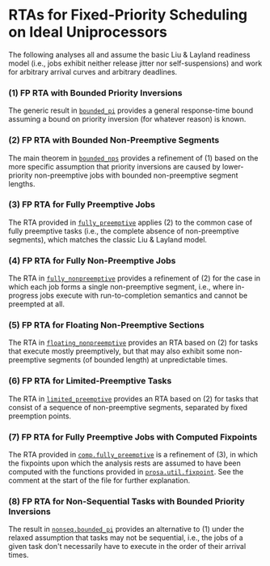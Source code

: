 # RTAs for Fixed-Priority Scheduling on Ideal Uniprocessors

The following analyses all and assume the basic Liu & Layland readiness model (i.e., jobs exhibit neither release jitter nor self-suspensions) and work for arbitrary arrival curves and arbitrary deadlines.


### (1) FP RTA with Bounded Priority Inversions

The generic result in [`bounded_pi`](./bounded_pi.v) provides a general response-time bound assuming a bound on priority inversion (for whatever reason) is known.

### (2) FP RTA with Bounded Non-Preemptive Segments

The main theorem in [`bounded_nps`](./bounded_nps.v) provides a refinement of (1) based on the more specific assumption that priority inversions are caused by lower-priority non-preemptive jobs with bounded non-preemptive segment lengths. 

### (3) FP RTA for Fully Preemptive Jobs

The RTA provided in [`fully_preemptive`](./fully_preemptive.v) applies (2) to the common case of fully preemptive tasks (i.e., the complete absence of non-preemptive segments), which matches the classic Liu & Layland model. 

### (4) FP RTA for Fully Non-Preemptive Jobs

The RTA in [`fully_nonpreemptive`](./fully_nonpreemptive.v) provides a refinement of (2) for the case in which each job forms a single non-preemptive segment, i.e., where in-progress jobs execute with run-to-completion semantics and cannot be preempted at all.

### (5) FP RTA for Floating Non-Preemptive Sections

The RTA in [`floating_nonpreemptive`](./floating_nonpreemptive.v) provides an RTA based on (2) for tasks that execute mostly preemptively, but that may also exhibit some non-preemptive segments (of bounded length) at unpredictable times. 

### (6) FP RTA for Limited-Preemptive Tasks

The RTA in [`limited_preemptive`](./limited_preemptive.v) provides an RTA based on (2) for tasks that consist of a sequence of non-preemptive segments, separated by fixed preemption points. 

### (7) FP RTA for Fully Preemptive Jobs with Computed Fixpoints

The RTA provided in [`comp.fully_preemptive`](./comp/fully_preemptive.v) is a refinement of (3), in which the fixpoints upon which the analysis rests are assumed to have been computed with the functions provided in [`prosa.util.fixpoint`](../../../../util/fixpoint.v). See the comment at the start of the file for further explanation. 

### (8) FP RTA for Non-Sequential Tasks with Bounded Priority Inversions 

The result in [`nonseq.bounded_pi`](nonseq/bounded_pi.v) provides an alternative to (1) under the relaxed assumption that tasks may not be sequential, i.e., the jobs of a given task don't necessarily have to execute in the order of their arrival times.



